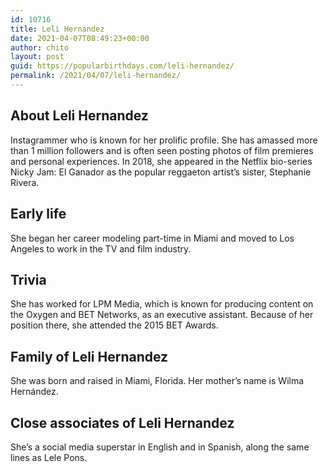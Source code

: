 ```yaml
---
id: 10716
title: Leli Hernandez
date: 2021-04-07T08:49:23+00:00
author: chito
layout: post
guid: https://popularbirthdays.com/leli-hernandez/
permalink: /2021/04/07/leli-hernandez/
---
```

<!--Content-->


          
          
## About Leli Hernandez



  Instagrammer who is known for her prolific profile. She has amassed more than 1 million followers and is often seen posting photos of film premieres and personal experiences. In 2018, she appeared in the Netflix bio-series Nicky Jam: El Ganador as the popular reggaeton artist&#8217;s sister, Stephanie Rivera. 

                
                
## Early life



  She began her career modeling part-time in Miami and moved to Los Angeles to work in the TV and film industry. 

                
                
## Trivia



  She has worked for LPM Media, which is known for producing content on the Oxygen and BET Networks, as an executive assistant. Because of her position there, she attended the 2015 BET Awards. 

                
                
## Family of Leli Hernandez



  She was born and raised in Miami, Florida. Her mother&#8217;s name is Wilma Hernández.

                
                
## Close associates of Leli Hernandez



  She&#8217;s a social media superstar in English and in Spanish, along the same lines as Lele Pons. 

          
          